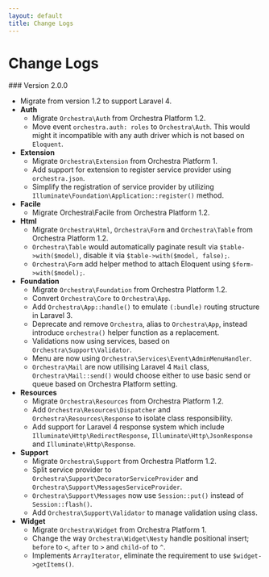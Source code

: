 ```yaml
---
layout: default
title: Change Logs
---
```


# Change Logs

<article id="v2.0.0">
### Version 2.0.0

* Migrate from version 1.2 to support Laravel 4.
* **Auth**
  * Migrate `Orchestra\Auth` from Orchestra Platform 1.2.
  * Move event `orchestra.auth: roles` to `Orchestra\Auth`. This would might it incompatible with any auth driver which is not based on `Eloquent`.
* **Extension**
  * Migrate `Orchestra\Extension` from Orchestra Platform 1.
  * Add support for extension to register service provider using `orchestra.json`.
  * Simplify the registration of service provider by utilizing `Illuminate\Foundation\Application::register()` method.
* **Facile**
  * Migrate Orchestra\Facile from Orchestra Platform 1.2.
* **Html**
  * Migrate `Orchestra\Html`, `Orchestra\Form` and `Orchestra\Table` from Orchestra Platform 1.2.
  * `Orchestra\Table` would automatically paginate result via `$table->with($model)`, disable it via `$table->with($model, false);`.
  * `Orchestra\Form` add helper method to attach Eloquent using `$form->with($model);`.
* **Foundation**
  * Migrate `Orchestra\Foundation` from Orchestra Platform 1.2.
  * Convert `Orchestra\Core` to `Orchestra\App`.
  * Add `Orchestra\App::handle()` to emulate `(:bundle)` routing structure in Laravel 3.
  * Deprecate and remove `Orchestra`, alias to `Orchestra\App`, instead introduce `orchestra()` helper function as a replacement.
  * Validations now using services, based on `Orchestra\Support\Validator`.
  * Menu are now using `Orchestra\Services\Event\AdminMenuHandler`.
  * `Orchestra\Mail` are now utilising Laravel 4 `Mail` class, `Orchestra\Mail::send()` would choose either to use basic send or queue based on Orchestra Platform setting.
* **Resources**
  * Migrate `Orchestra\Resources` from Orchestra Platform 1.2.
  * Add `Orchestra\Resources\Dispatcher` and `Orchestra\Resources\Response` to isolate class responsibility.
  * Add support for Laravel 4 response system which include `Illuminate\Http\RedirectResponse`, `Illuminate\Http\JsonResponse` and `Illuminate\Http\Response`.
* **Support**
  * Migrate `Orchestra\Support` from Orchestra Platform 1.2.
  * Split service provider to `Orchestra\Support\DecoratorServiceProvider` and `Orchestra\Support\MessagesServiceProvider`.
  * `Orchestra\Support\Messages` now use `Session::put()` instead of `Session::flash()`.
  * Add `Orchestra\Support\Validator` to manage validation using class.
* **Widget**
  * Migrate `Orchestra\Widget` from Orchestra Platform 1.
  * Change the way `Orchestra\Widget\Nesty` handle positional insert; `before` to `<`, `after` to `>` and `child-of` to `^`. 
  * Implements `ArrayIterator`, eliminate the requirement to use `$widget->getItems()`.
</article>
